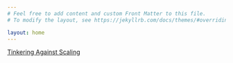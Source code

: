 ```yaml
---
# Feel free to add content and custom Front Matter to this file.
# To modify the layout, see https://jekyllrb.com/docs/themes/#overriding-theme-defaults

layout: home
---
```


[Tinkering Against Scaling](https://arxiv.org/abs/2504.16546)


